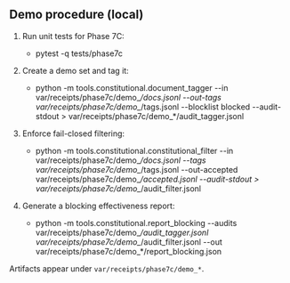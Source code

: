 
## Demo procedure (local)

1. Run unit tests for Phase 7C:
   - pytest -q tests/phase7c

2. Create a demo set and tag it:
   - python -m tools.constitutional.document_tagger --in var/receipts/phase7c/demo_*/docs.jsonl --out-tags var/receipts/phase7c/demo_*/tags.jsonl --blocklist blocked --audit-stdout > var/receipts/phase7c/demo_*/audit_tagger.jsonl

3. Enforce fail-closed filtering:
   - python -m tools.constitutional.constitutional_filter --in var/receipts/phase7c/demo_*/docs.jsonl --tags var/receipts/phase7c/demo_*/tags.jsonl --out-accepted var/receipts/phase7c/demo_*/accepted.jsonl --audit-stdout > var/receipts/phase7c/demo_*/audit_filter.jsonl

4. Generate a blocking effectiveness report:
   - python -m tools.constitutional.report_blocking --audits var/receipts/phase7c/demo_*/audit_tagger.jsonl var/receipts/phase7c/demo_*/audit_filter.jsonl --out var/receipts/phase7c/demo_*/report_blocking.json

Artifacts appear under `var/receipts/phase7c/demo_*`.
